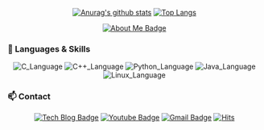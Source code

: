 <div align=center>
  
[![Anurag's github stats](https://github-readme-stats.vercel.app/api?username=jungeu1509&show_icons=true&theme=material-palenight)](https://github.com/anuraghazra/github-readme-stats)
[![Top Langs](https://github-readme-stats.vercel.app/api/top-langs/?username=jungeu1509&exclude_repo=linuxsetting,jungeu1509.github.io&layout=compact&theme=material-palenight)](https://github.com/anuraghazra/github-readme-stats)
  
[![About Me Badge](http://img.shields.io/badge/About.me-00A98F?style=flat-square&logo=About%2Eme&logoColor=black&link=https://jungeu1509.github.io/portfolio)](https://jungeu1509.github.io/portfolio) 
</div>

### 🌱 Languages & Skills

<div align=center>
  
![C_Language](https://img.shields.io/badge/C-A8B9CC?style=plastic&logo=C&logoColor=black)
![C++_Language](https://img.shields.io/badge/C++-00599C?style=plastic&logo=c%2B%2B&logoColor=black)
![Python_Language](https://img.shields.io/badge/PYTHON-3776AB?style=plastic&logo=Python&logoColor=black)
![Java_Language](https://img.shields.io/badge/JAVA-FFFFFF?style=plastic&logo=Java&logoColor=black)
![Linux_Language](https://img.shields.io/badge/LINUX-FCC624?style=plastic&logo=Linux&logoColor=black)

</div>

### 📫 Contact

<div align=center>

[![Tech Blog Badge](http://img.shields.io/badge/-Tech%20blog-black?style=flat-square&logo=github&link=https://jungeu1509.github.io/)](https://jungeu1509.github.io/) 
[![Youtube Badge](https://img.shields.io/badge/Youtube-ff0000?style=flat-square&logo=youtube&link=https://www.youtube.com/channel/UCnhz0sEm4IDe2zdkDv-V4yQ)](https://www.youtube.com/channel/UCnhz0sEm4IDe2zdkDv-V4yQ) 
[![Gmail Badge](https://img.shields.io/badge/Gmail-d14836?style=flat-square&logo=Gmail&logoColor=white&link=mailto:jungeu1509@gmail.com)](mailto:jungeu1509@gmail.com)
[![Hits](https://hits.seeyoufarm.com/api/count/incr/badge.svg?url=https%3A%2F%2Fgithub.com%2Fjungeu1509&count_bg=%237E99E7&title_bg=%23555555&icon=&icon_color=%23E7E7E7&title=hits&edge_flat=false)](https://hits.seeyoufarm.com)

</div>
  
  
<!--
**jungeu1509/jungeu1509** is a ✨ _special_ ✨ repository because its `README.md` (this file) appears on your GitHub profile.

Here are some ideas to get you started:

- 🔭 I’m currently working on ...
- 🌱 I’m currently learning ...
- 👯 I’m looking to collaborate on ...
- 🤔 I’m looking for help with ...
- 💬 Ask me about ...
- 📫 How to reach me: ...
- 😄 Pronouns: ...
- ⚡ Fun fact: ...
-->
